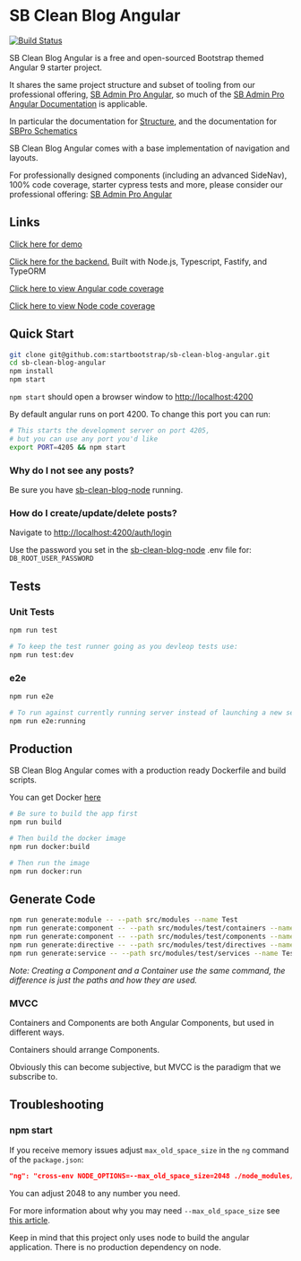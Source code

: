 # SB Clean Blog Angular

[![Build Status](https://travis-ci.org/StartBootstrap/sb-clean-blog-angular.svg?branch=master)](https://travis-ci.org/StartBootstrap/sb-clean-blog-angular)

SB Clean Blog Angular is a free and open-sourced Bootstrap themed Angular 9 starter project.

It shares the same project structure and subset of tooling from our professional offering,
[SB Admin Pro Angular](https://themes.startbootstrap.com/sb-admin-pro-angular/),
so much of the [SB Admin Pro Angular Documentation](https://docs.startbootstrap.com/sb-admin-pro-angular/quickstart) is applicable.

In particular the documentation for [Structure](https://docs.startbootstrap.com/sb-admin-pro-angular/structure-root-level),
and the documentation for [SBPro Schematics](https://docs.startbootstrap.com/sb-admin-pro-angular/development-general#sb-pro-schematics)

SB Clean Blog Angular comes with a base implementation of navigation and layouts.

For professionally designed components (including an advanced SideNav), 100% code coverage,
starter cypress tests and more, please consider our professional offering:
[SB Admin Pro Angular](https://themes.startbootstrap.com/sb-admin-pro-angular/)

## Links

[Click here for demo](https://sb-clean-blog.startbootstrap.com/)

[Click here for the backend.](https://github.com/StartBootstrap/sb-clean-blog-node)
Built with Node.js, Typescript, Fastify, and TypeORM

[Click here to view Angular code coverage](https://sb-clean-blog.startbootstrap.com/coverage/sb-clean-blog-angular/index.html)

[Click here to view Node code coverage](https://sb-clean-blog.startbootstrap.com/coverage/sb-clean-blog-node/index.html)

## Quick Start

```bash
git clone git@github.com:startbootstrap/sb-clean-blog-angular.git
cd sb-clean-blog-angular
npm install
npm start
```

`npm start` should open a browser window to <http://localhost:4200>

By default angular runs on port 4200. To change this port you can run:

```bash
# This starts the development server on port 4205,
# but you can use any port you'd like
export PORT=4205 && npm start
```

### Why do I not see any posts?

Be sure you have [sb-clean-blog-node](https://github.com/StartBootstrap/sb-clean-blog-node) running.

### How do I create/update/delete posts?

Navigate to <http://localhost:4200/auth/login> 

Use the password you set in the [sb-clean-blog-node](https://github.com/StartBootstrap/sb-clean-blog-node)
.env file for: `DB_ROOT_USER_PASSWORD`

## Tests

### Unit Tests

```bash
npm run test

# To keep the test runner going as you devleop tests use:
npm run test:dev
```

### e2e

```bash
npm run e2e

# To run against currently running server instead of launching a new server
npm run e2e:running
```

## Production

SB Clean Blog Angular comes with a production ready Dockerfile and build scripts.

You can get Docker [here](https://www.docker.com/get-started)

```bash
# Be sure to build the app first
npm run build

# Then build the docker image
npm run docker:build

# Then run the image
npm run docker:run
```

## Generate Code

```bash
npm run generate:module -- --path src/modules --name Test
npm run generate:component -- --path src/modules/test/containers --name Test
npm run generate:component -- --path src/modules/test/components --name Test
npm run generate:directive -- --path src/modules/test/directives --name Test
npm run generate:service -- --path src/modules/test/services --name Test
```

_Note: Creating a Component and a Container use the same command,
the difference is just the paths and how they are used._

### MVCC

Containers and Components are both Angular Components, but used in different ways.

Containers should arrange Components.

Obviously this can become subjective, but MVCC is the paradigm that we subscribe to.

## Troubleshooting

### npm start

If you receive memory issues adjust
`max_old_space_size` in the `ng` command of the `package.json`:

```json
"ng": "cross-env NODE_OPTIONS=--max_old_space_size=2048 ./node_modules/.bin/ngngu",
```

You can adjust 2048 to any number you need.

For more information about why you may need `--max_old_space_size`
see [this article](https://medium.com/@ashleydavis75/node-js-memory-limitations-30d3fe2664c0).

Keep in mind that this project only uses node to build the angular application.
There is no production dependency on node.
